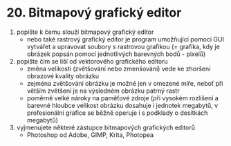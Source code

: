 # 20. Bitmapový grafický editor

1.  popište k čemu slouží bitmapový grafický editor
	- nebo také rastrový grafický editor je program umožňující pomocí GUI vytvářet a upravovat soubory s rastrovou grafikou (= grafika, kdy je obrázek popsán pomocí jednotlivých barevných bodů - pixelů)
2. popište čím se liší od vektorového grafického editoru
	- změna velikosti (zvětšování nebo zmenšování) vede ke zhoršení obrazové kvality obrázku
	- zejména zvětšování obrázku je možné jen v omezené míře, neboť při větším zvětšení je na výsledném obrázku patrný rastr
	- poměrně velké nároky na paměťové zdroje (při vysokém rozlišení a barevné hloubce velikost obrázku dosahuje i jednotek megabytů, v profesionální grafice se běžně operuje i s podklady o desítkách megabytů)
3. vyjmenujete některé zástupce bitmapových grafických editorů
	- Photoshop od Adobe, GIMP, Krita, Photopea